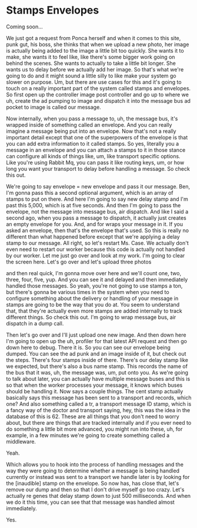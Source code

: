 # Stamps Envelopes

Coming soon...

We just got a request from Ponca herself and when it comes to this site, punk gut,
his boss, she thinks that when we upload a new photo, her image is actually being
added to the image a little bit too quickly. She wants it to make, she wants it to
feel like, like there's some bigger work going on behind the scenes. She wants to
actually to take a little bit longer. She wants us to delay before we actually add
her image. So that's what we're going to do and it might sound a little silly to like
make your system go slower on purpose. Um, but there are use cases for this and it's
going to touch on a really important part of the system called stamps and envelopes.
So first open up the controller image post controller and go up to where we uh,
create the ad pumping to image and dispatch it into the message bus ad pocket to
image is called our message.

Now internally, when you pass a message to, uh, the message bus, it's wrapped inside
of something called an envelope. And you can really imagine a message being put into
an envelope. Now that's not a really important detail except that one of the
superpowers of the envelope is that you can add extra information to it called
stamps. So yes, literally you a message in an envelope and you can attach a stamps to
it in those stance can configure all kinds of things like, um, like transport
specific options. Like you're using Rabbit Mq, you can pass it like routing keys, um,
or how long you want your transport to delay before handling a message. So check this
out.

We're going to say envelope = new envelope and pass it our message. Ben, I'm gonna
pass this a second optional argument, which is an array of stamps to put on there.
And here I'm going to say new delay stamp and I'm past this 5,000, which is at five
seconds. And then I'm going to pass the envelope, not the message into message bus,
air dispatch. And like I said a second ago, when you pass a message to dispatch, it
actually just creates an empty envelope for you. And, and for wraps your message in
it. If you asked an envelope, then that's the envelope that's used. So this is really
no different than what happened before except that we're applying a delay stamp to
our message. All right, so let's restart Ms. Case. We actually don't even need to
restart our worker because this code is actually not handled by our worker. Let me
just go over and look at my work. I'm going to clear the screen here. Let's go over
and let's upload three photos

and then real quick, I'm gonna move over here and we'll count one, two, three, four,
five, yup. And you can see it and delayed and then immediately handled those
messages. So yeah, you're not going to use stamps a ton, but there's gonna be various
times in the system when you need to configure something about the delivery or
handling of your message in stamps are going to be the way that you do at. You seem
to understand that, that they're actually even more stamps are added internally to
track different things. So check this out. I'm going to wrap message bus, air
dispatch in a dump call.

Then let's go over and I'll just upload one new image. And then down here I'm going
to open up the uh, profiler for that latest API request and then go down here to
debug. There it is. So you can see our envelope being dumped. You can see the ad punk
and an image inside of it, but check out the steps. There's four stamps inside of
there. There's our delay stamp like we expected, but there's also a bus name stamp.
This records the name of the bus that it was, uh, the message was, um, put onto you.
As we're going to talk about later, you can actually have multiple message buses and
this is so that when the worker processes your message, it knows which buses should
be handling it. Now says a couple things. The cent stamp actually basically says this
message has been sent to a transport and records, which one? And also something
called a tr, a transport message ID stamp, which is a fancy way of the doctor and
transport saying, hey, this was the idea in the database of this is 62. These are all
things that you don't need to worry about, but there are things that are tracked
internally and if you ever need to do something a little bit more advanced, you might
run into these, uh, for example, in a few minutes we're going to create something
called a middleware.

Yeah.

Which allows you to hook into the process of handling messages and the way they were
going to determine whether a message is being handled currently or instead was sent
to a transport we handle later is by looking for the [inaudible] stamp on the
envelope. So now has, has close that, let's remove our dump and then so that I don't
drive myself go too crazy. Let's actually re genes that delay stamp down to just 500
milliseconds. And when we do it this time, you can see that that message was handled
almost immediately.

Yes.